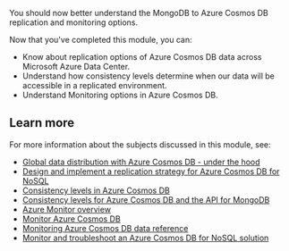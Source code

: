 You should now better understand the MongoDB to Azure Cosmos DB replication and monitoring options.

Now that you've completed this module, you can:

- Know about replication options of Azure Cosmos DB data across Microsoft Azure Data Center.
- Understand how consistency levels determine when our data will be accessible in a replicated environment.
- Understand Monitoring options in Azure Cosmos DB.

## Learn more

For more information about the subjects discussed in this module, see:

- [Global data distribution with Azure Cosmos DB - under the hood](/azure/cosmos-db/global-dist-under-the-hood)
- [Design and implement a replication strategy for Azure Cosmos DB for NoSQL](/training/paths/design-implement-replication-strategy-cosmos-db-sql-api/)
- [Consistency levels in Azure Cosmos DB](/azure/cosmos-db/consistency-levels)
- [Consistency levels for Azure Cosmos DB and the API for MongoDB](/azure/cosmos-db/mongodb/consistency-mapping)
- [Azure Monitor overview](/azure/azure-monitor/overview)
- [Monitor Azure Cosmos DB](/azure/cosmos-db/monitor-cosmos-db)
- [Monitoring Azure Cosmos DB data reference](/azure/cosmos-db/monitor-cosmos-db-reference)
- [Monitor and troubleshoot an Azure Cosmos DB for NoSQL solution](/training/paths/monitor-troubleshoot-azure-cosmos-db-sql-api-solution/)
